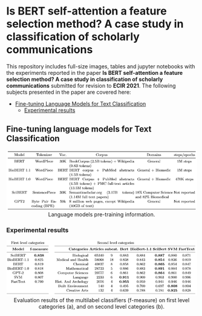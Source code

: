 # Is BERT self-attention a feature selection method? A case study in classification of scholarly communications
This repository includes full-size images, tables and jupyter notebooks with the experiments reported in the paper **Is BERT self-attention a feature selection method? A case study in classification of scholarly communications** submitted for revision to **ECIR 2021**. The following subjects presented in the paper are covered here:

* [Fine-tuning Language Models for Text Classification](#fine-tuning-language-models-for-text-classification)
  + [Experimental results](#experimental-results)
  

## Fine-tuning language models for Text Classification
<p align="center">
  <img src="./images/Table 1.PNG" title="Language models pre-training information"/></br>
  Language models pre-training information.
</p>

### Experimental results
<p align="center">
  <img src="./images/Table 2.PNG" title="Evaluation results of the multilabel classifiers"/></br>
  Evaluation results of the multilabel classifiers (f-measure) on first level categories (a), and on second level categories (b).
</p>
